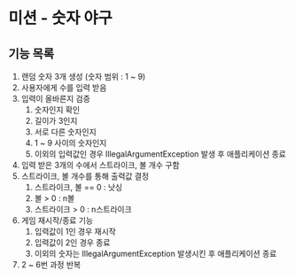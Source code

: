 # 미션 - 숫자 야구

## 기능 목록
1. 랜덤 숫자 3개 생성 (숫자 범위 : 1 ~ 9)
2. 사용자에게 수를 입력 받음
3. 입력이 올바른지 검증
   1. 숫자인지 확인
   2. 길이가 3인지
   3. 서로 다른 숫자인지
   4. 1 ~ 9 사이의 숫자인지
   5. 이외의 입력값인 경우 IllegalArgumentException 발생 후 애플리케이션 종료
4. 입력 받은 3개의 수에서 스트라이크, 볼 개수 구함
5. 스트라이크, 볼 개수를 통해 출력값 결정
    1. 스트라이크, 볼 == 0 : 낫싱
    2. 볼 > 0 : n볼
    3. 스트라이크 > 0 : n스트라이크
6. 게임 재시작/종료 기능
    1. 입력값이 1인 경우 재시작
    2. 입력값이 2인 경우 종료
    3. 이외의 숫자는 IllegalArgumentException 발생시킨 후 애플리케이션 종료
7. 2 ~ 6번 과정 반복